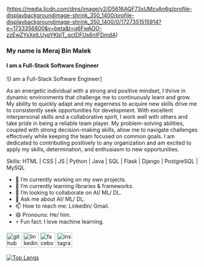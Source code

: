 (https://media.licdn.com/dms/image/v2/D5616AQF73xUMcvAn6g/profile-displaybackgroundimage-shrink_350_1400/profile-displaybackgroundimage-shrink_350_1400/0/1727351515914?e=1733356800&v=beta&t=q6FwAOO-zzEwZYsXelLUypYKblT_gctDFUs6nIFDmdA)
### My name is Meraj Bin Malek
#### I am a Full-Stack Software Engineer
![I am a Full-Stack Software Engineer]

As an energetic individual with a strong and positive mindset, I thrive in dynamic environments that
challenge me to continuously learn and grow. My ability to quickly adapt and my eagerness to acquire
new skills drive me to consistently seek opportunities for development. With excellent interpersonal
skills and a collaborative spirit, I work well with others and take pride in being a reliable team player. My
problem-solving abilities, coupled with strong decision-making skills, allow me to navigate challenges
effectively while keeping the team focused on common goals. I am dedicated to contributing positively to
any organization and am excited to apply my skills, determination, and enthusiasm to new opportunities.

Skills: HTML | CSS | JS | Python | Java | SQL | Flask | Django | PostgreSQL | MySQL

- 🔭 I’m currently working on my own projects. 
- 🌱 I’m currently learning libraries & frameworks. 
- 👯 I’m looking to collaborate on AI/ ML/ DL. 
- 💬 Ask me about AI/ ML/ DL. 
- 📫 How to reach me: LinkedIn/ Gmail. 
- 😄 Pronouns: He/ him. 
- ⚡ Fun fact: I love machine learning. 


[<img src='https://cdn.jsdelivr.net/npm/simple-icons@3.0.1/icons/github.svg' alt='github' height='40'>](https://github.com/merajbinmalek521)  [<img src='https://cdn.jsdelivr.net/npm/simple-icons@3.0.1/icons/linkedin.svg' alt='linkedin' height='40'>](https://www.linkedin.com/in/merajbinmalek521/)  [<img src='https://cdn.jsdelivr.net/npm/simple-icons@3.0.1/icons/facebook.svg' alt='facebook' height='40'>](https://www.facebook.com/merajbinmalek521)  [<img src='https://cdn.jsdelivr.net/npm/simple-icons@3.0.1/icons/instagram.svg' alt='instagram' height='40'>](https://www.instagram.com/880_meraj_521/)  

[![Top Langs](https://github-readme-stats.vercel.app/api/top-langs/?username=merajbinmalek521)](https://github.com/anuraghazra/github-readme-stats)

